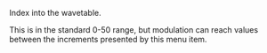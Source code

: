 Index into the wavetable.

This is in the standard 0-50 range, but modulation can reach values between the increments presented by this menu item.
